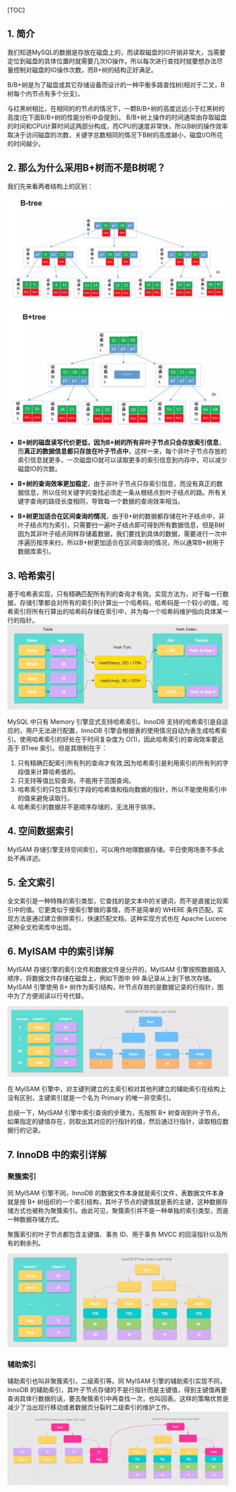 [TOC]
## 1. 简介
我们知道MySQL的数据是存放在磁盘上的，而读取磁盘的IO开销非常大，当需要定位到磁盘的具体位置时就需要几次IO操作，所以每次进行查找时就要想办法尽量控制对磁盘的IO操作次数，而B+树的结构正好满足。

B/B+树是为了磁盘或其它存储设备而设计的一种平衡多路查找树(相对于二叉，B树每个内节点有多个分支)，

与红黑树相比，在相同的的节点的情况下，一颗B/B+树的高度远远小于红黑树的高度(在下面B/B+树的性能分析中会提到)。
B/B+树上操作的时间通常由存取磁盘的时间和CPU计算时间这两部分构成，而CPU的速度非常快，所以B树的操作效率取决于访问磁盘的次数，关键字总数相同的情况下B树的高度越小，磁盘I/O所花的时间越少。


## 2. 那么为什么采用B+树而不是B树呢？


我们先来看两者结构上的区别：

![4f171432b9572066ff7b7691699dd0f2](4.索引的原理.resources/60422764-A0EA-4C55-8F8E-AFC899902605.png)

![a53eb2218c44b4505eabb8efc08f748d](4.索引的原理.resources/B597D32B-D13D-4FC7-9E6B-8AEC102E2C4D.png)


* **B+树的磁盘读写代价更低，**因为B+树的所有**非叶子节点只会存放索引信息**，而**真正的数据信息都只存放在叶子节点中**，这样一来，每个非叶子节点存放的索引信息就更多，一次磁盘IO就可以读取更多的索引信息到内存中，可以减少磁盘IO的次数。

* **B+树的查询效率更加稳定**，由于非叶子节点只存索引信息，而没有真正的数据信息，所以任何关键字的查找必须走一条从根结点到叶子结点的路。所有关键字查询的路径长度相同，导致每一个数据的查询效率相当。

* **B+树更加适合在区间查询的情况**，由于B+树的数据都存储在叶子结点中，非叶子结点均为索引，只需要扫一遍叶子结点即可得到所有数据信息，但是B树因为其非叶子结点同样存储着数据，我们要找到具体的数据，需要进行一次中序遍历按序来扫，所以B+树更加适合在区间查询的情况，所以通常B+树用于数据库索引。


## 3. 哈希索引

基于哈希表实现，只有精确匹配所有列的查询才有效。实现方法为，对于每一行数据，存储引擎都会对所有的索引列计算出一个哈希码，哈希码是一个较小的值，哈希索引将所有行算出的哈希码存储在索引中，并为每一个哈希码维护指向具体某一行的指针。
![9e1ece72ba6f68f06732b2f545ec9ac6](4.索引的原理.resources/8DD75B81-CC00-49DD-911D-436B3E49697E.png)

MySQL 中只有 Memory 引擎显式支持哈希索引。InnoDB 支持的哈希索引是自适应的，用户无法进行配置，InnoDB 引擎会根据表的使用情况自动为表生成哈希索引。使用哈希索引的好处在于时间复杂度为 O(1)，因此哈希索引的查询效率要远高于 BTree 索引。但是其限制在于：
1. 只有精确匹配索引所有列的查询才有效,因为哈希索引是利用索引的所有列的字段值来计算哈希值的。
2. 只支持等值比较查询，不能用于范围查询。
3. 哈希索引的只包含索引字段的哈希值和指向数据的指针，所以不能使用索引中的值来避免读取行。
4. 哈希索引的数据并不是顺序存储的，无法用于排序。


## 4. 空间数据索引
MyISAM 存储引擎支持空间索引，可以用作地理数据存储。平日使用场景不多此处不再详述。

## 5. 全文索引
全文索引是一种特殊的索引类型，它查找的是文本中的关键词，而不是直接比较索引中的值。它更类似于搜索引擎做的事情，而不是简单的 WHERE 条件匹配。实现方法是通过建立倒排索引，快速匹配文档，这种实现方式也在 Apache Lucene 这种全文检索库中出现。

## 6. MyISAM 中的索引详解

MyISAM 存储引擎的索引文件和数据文件是分开的，MyISAM 引擎按照数据插入顺序，将数据文件存储在磁盘上，例如下图中 99 条记录从上到下依次存储。MyISAM 引擎使用 B+ 树作为索引结构，叶节点存放的是数据记录的行指针，图中为了方便阅读以行号代替。

![40d8d3efc8b6eba949770f3996f239fb](4.索引的原理.resources/C305E810-A598-4395-B969-422029EBC12B.png)

在 MyISAM 引擎中，对主键列建立的主索引和对其他列建立的辅助索引在结构上没有区别，主键索引就是一个名为 Primary 的唯一非空索引。

总结一下，MyISAM 引擎中索引查询的步骤为，先按照 B+ 树查询到叶子节点，如果指定的键值存在，则取出其对应的行指针的值，然后通过行指针，读取相应数据行的记录。


## 7. InnoDB 中的索引详解

### 聚簇索引
同 MyISAM 引擎不同，InnoDB 的数据文件本身就是索引文件，表数据文件本身就是按 B+ 树组织的一个索引结构，其叶子节点的键值就是表的主键，这种数据存储方式也被称为聚簇索引。由此可见，聚簇索引并不是一种单独的索引类型，而是一种数据存储方式。

聚簇索引的叶子节点都包含主键值、事务 ID、用于事务 MVCC 的回滚指针以及所有的剩余列。

![7da6964aaa9feff134792f4455509ff0](4.索引的原理.resources/CB4C19F1-3022-4C01-9A41-A4732331503A.png)


### 辅助索引
辅助索引也叫非聚簇索引，二级索引等。同 MyISAM 引擎的辅助索引实现不同，InnoDB 的辅助索引，其叶子节点存储的不是行指针而是主键值，得到主键值再要查询具体行数据的话，要去聚簇索引中再查找一次，也叫回表。这样的策略优势是减少了当出现行移动或者数据页分裂时二级索引的维护工作。
![843bc4151ec3888a026277779b95fc0c](4.索引的原理.resources/9AA4141C-E503-4451-8F93-3876B27FBC86.png)

